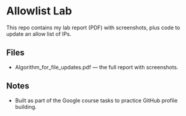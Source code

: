 # Allowlist Lab

This repo contains my lab report (PDF) with screenshots, plus code to update an allow list of IPs.

## Files
- Algorithm_for_file_updates.pdf — the full report with screenshots.

## Notes
- Built as part of the Google course tasks to practice GitHub profile building.
